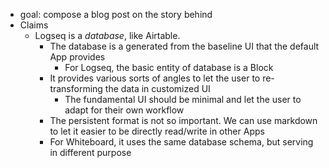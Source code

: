 - goal: compose a blog post on the story behind
- Claims
	- Logseq is a *database*, like Airtable.
		- The database is a generated from the baseline UI that the default App provides
			- For Logseq, the basic entity of database is a Block
		- It provides various sorts of angles to let the user to re-transforming the data in customized UI
			- The fundamental UI should be minimal and let the user to adapt for their own workflow
		- The persistent format is not so important. We can use markdown to let it easier to be directly read/write in other Apps
		- For Whiteboard, it uses the same database schema, but serving in different purpose